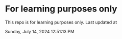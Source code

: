 # For learning purposes only
This repo is for learning purposes only.
Last updated at

Sunday, July 14, 2024 12:51:13 PM

